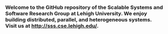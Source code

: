 ### Welcome to the GitHub repository of the Scalable Systems and Software Research Group at Lehigh University. We enjoy building distributed, parallel, and heterogeneous systems. Visit us at http://sss.cse.lehigh.edu/.

<!--
**sss-lehigh/sss-lehigh** is a ✨ _special_ ✨ repository because its `README.md` (this file) appears on your GitHub profile.

Here are some ideas to get you started:

- 🔭 I’m currently working on ...
- 🌱 I’m currently learning ...
- 👯 I’m looking to collaborate on ...
- 🤔 I’m looking for help with ...
- 💬 Ask me about ...
- 📫 How to reach me: ...
- 😄 Pronouns: ...
- ⚡ Fun fact: ...
-->

